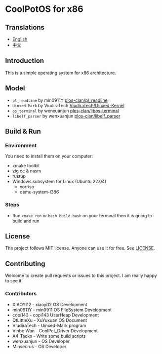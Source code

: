 # CoolPotOS for x86

## Translations

- [English](README.md)
- [中文](README-zh-CN.md)

## Introduction

This is a simple operating system for x86 architecture.

## Model

* `pl_readline` by min0911Y [plos-clan/pl_readline](https://github.com/plos-clan/pl_readline)
* `Uinxed-Mark` by ViudiraTech [ViudiraTech/Uinxed-Kernel](https://github.com/ViudiraTech/Uinxed-Kernel)
* `os_terminal` by wenxuanjun [plos-clan/libos-terminal](https://github.com/plos-clan/libos-terminal)
* `libelf_parser` by wenxuanjun [plos-clan/libelf_parser](https://github.com/plos-clan/libelf-parse)

## Build & Run

### Environment

You need to install them on your computer:

- xmake toolkit
- zig cc & nasm
- rustup
- Windows subsystem for Linux (Ubuntu 22.04)
    - xorriso
    - qemu-system-i386

### Steps

- Run `xmake run` or `bash build.bash` on your terminal then it is going to build and run

## License

The project follows MIT license. Anyone can use it for free. See [LICENSE](LICENSE).

## Contributing

Welcome to create pull requests or issues to this project. I am really happy to see it!

### Contributors

* XIAOYI12 - xiaoyi12 OS Development
* min0911Y - min0911 OS FileSystem Development
* copi143 - copi143 UserHeap Development
* QtLittleXu - XuYuxuan OS Document
* ViudiraTech - Uinxed-Mark program
* Vinbe Wan - CoolPot_Driver Development
* A4-Tacks - Write some build scripts
* wenxuanjun - OS Developer
* Minsecrus - OS Developer
